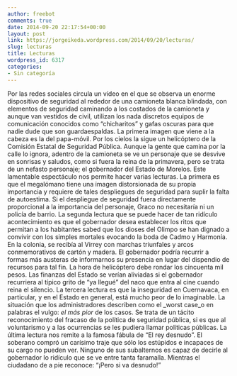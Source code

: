 ```yaml
---
author: freebot
comments: true
date: 2014-09-20 22:17:54+00:00
layout: post
link: https://jorgeikeda.wordpress.com/2014/09/20/lecturas/
slug: lecturas
title: Lecturas
wordpress_id: 6317
categories:
- Sin categoría
---
```


Por las redes sociales circula un vídeo en el que se observa un enorme dispositivo de seguridad al rededor de una camioneta blanca blindada, con elementos de seguridad caminando a los costados de la camioneta y aunque van vestidos de civil, utilizan los nada discretos equipos de comunicación conocidos como “chicharitos” y gafas oscuras para que nadie dude que son guardaespaldas. La primera imagen que viene a la cabeza es la del papa-móvil. Por los cielos la sigue un helicóptero de la Comisión Estatal de Seguridad Pública. Aunque la gente que camina por la calle lo ignora, adentro de la camioneta se ve un personaje que se desvive en sonrisas y saludos, como si fuera la reina de la primavera, pero se trata de un nefasto personaje; el gobernador del Estado de Morelos.
Este lamentable espectáculo nos permite hacer varias lecturas. La primera es que el megalómano tiene una imagen distorsionada de su propia importancia y requiere de tales despliegues de seguridad para suplir la falta de autoestima. Si el despliegue de seguridad fuera directamente proporcional a la importancia del personaje, Graco no necesitaría ni un policía de barrio.
La segunda lectura que se puede hacer de tan ridículo acontecimiento es que el gobernador desea establecer los ritos que permitan a los habitantes sabed que los dioses del Olimpo se han dignado a convivir con los simples mortales evocando la boda de Cadmo y Harmonía. En la colonia, se recibía al Virrey con marchas triunfales y arcos conmemorativos de cartón y madera. El gobernador podría recurrir a formas más austeras de informarnos su presencia en lugar del dispendio de recursos para tal fin. La hora de helicóptero debe rondar los cincuenta mil pesos. Las finanzas del Estado se verían aliviadas si el gobernador recurriera al típico grito de “ya llegué” del naco que entra al cine cuando reina el silencio.
La tercera lectura es que la inseguridad en Cuernavaca, en particular, y en el Estado en general, está mucho peor de lo imaginable. La situación que los administradores describen como el _worst case_o en palabras el vulgo: _el más pior_ de los casos. Se trata de un tácito reconocimiento del fracaso de la política de seguridad pública, si es que al voluntarismo y a las ocurrencias se les pudiera llamar políticas públicas.
La última lectura nos remite a la famosa fábula de “El rey desnudo”. El soberano compró un carísimo traje que sólo los estúpidos e incapaces de su cargo no pueden ver. Ninguno de sus subalternos es capaz de decirle al gobernador lo ridículo que se ve entre tanta faramalla. Mientras el ciudadano de a pie reconoce: “¡Pero si va desnudo!”

